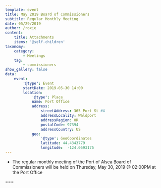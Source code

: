 ```yaml
---
template: event
title: May 2019 Board of Commissioners
subtitle: Regular Monthly Meeting
date: 05/29/2019
author: /roxie
content:
    title: Attachments
    items: '@self.children'
taxonomy:
    category: 
        - Meetings
    tag: 
        - commissioners
show_gallery: false
data:
    event:
        '@type': Event
        startDate: 2019-05-30 14:00
        location:
            '@type': Place
            name: Port Office
            address:
                streetAddress: 365 Port St #A
                addressLocality: Waldport
                addressRegion: OR
                postalCode: 97394
                addressCountry: US
            geo:
                '@type': GeoCoordinates
                latitude: 44.4343779
                longitude:  -124.0593175 
---
```


- The regular monthly meeting of the Port of Alsea Board of Commissioners will be held on Thursday, May 30, 2019 @ 02:00PM at the Port Office

===

